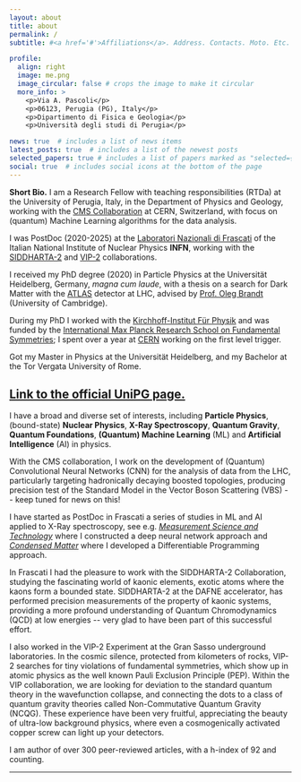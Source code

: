 ```yaml
---
layout: about
title: about
permalink: /
subtitle: #<a href='#'>Affiliations</a>. Address. Contacts. Moto. Etc.

profile:
  align: right
  image: me.png
  image_circular: false # crops the image to make it circular
  more_info: >
    <p>Via A. Pascoli</p>
    <p>06123, Perugia (PG), Italy</p>
    <p>Dipartimento di Fisica e Geologia</p>
    <p>Università degli studi di Perugia</p>

news: true  # includes a list of news items
latest_posts: true  # includes a list of the newest posts
selected_papers: true # includes a list of papers marked as "selected={true}"
social: true  # includes social icons at the bottom of the page
---
```


**Short Bio.** I am a Research Fellow with teaching responsibilities (RTDa) at the University of Perugia, Italy, in the Department of Physics and Geology, working with the [CMS Collaboration](https://cms.cern/) at CERN, Switzerland, with focus on (quantum) Machine Learning algorithms for the data analysis.

I was PostDoc (2020-2025) at the [Laboratori Nazionali di Frascati](https://w3.lnf.infn.it/) of the Italian National Institute of Nuclear Physics **INFN**, working with the [SIDDHARTA-2](https://siddharta2.infn.it/) and [VIP-2](https://vip.infn.it/) collaborations.

I received my PhD degree (2020) in Particle Physics at the Universität Heidelberg, Germany, *magna cum laude*, with a thesis on a search for Dark Matter with the [ATLAS](https://atlas.cern/) detector at LHC, advised by [Prof. Oleg Brandt](https://www.phy.cam.ac.uk/directory/dr-oleg-brandt) (University of Cambridge).

During my PhD I worked with the [Kirchhoff-Institut Für Physik](https://www.kip.uni-heidelberg.de/atlas/) and was funded by the [International Max Planck Research School on Fundamental Symmetries](https://www.mpi-hd.mpg.de/imprs-ptfs/); I spent over a year at [CERN](https://home.cern/) working on the first level trigger.

Got my Master in Physics at the Universität Heidelberg, and my Bachelor at the Tor Vergata University of Rome.

[Link to the official UniPG page.](https://www.unipg.it/personale/fabrizio.napolitano)
---

I have a broad and diverse set of interests, including **Particle Physics**, (bound-state) **Nuclear Physics**, **X-Ray Spectroscopy**, **Quantum Gravity**, **Quantum Foundations**, **(Quantum) Machine Learning** (ML) and **Artificial Intelligence** (AI) in physics.

With the CMS collaboration, I work on the development of (Quantum) Convolutional Neural Networks (CNN) for the analysis of data from the LHC, particularly targeting hadronically decaying boosted topologies, producing precision test of the Standard Model in the Vector Boson Scattering (VBS) -- keep tuned for news on this!

I have started as PostDoc in Frascati a series of studies in ML and AI applied to X-Ray spectroscopy, see e.g. *[Measurement Science and Technology](https://iopscience.iop.org/article/10.1088/1361-6501/ad080a/meta)* where I constructed a deep neural network approach and *[Condensed Matter](https://www.mdpi.com/2410-3896/9/2/26)* where I developed a Differentiable Programming approach.

In Frascati I had the pleasure to work with the SIDDHARTA-2 Collaboration, studying the fascinating world of kaonic elements, exotic atoms where the kaons form a bounded state. SIDDHARTA-2 at the DAFNE accelerator, has performed precision measurements of the property of kaonic systems, providing a more profound understanding of Quantum Chromodynamics (QCD) at low energies -- very glad to have been part of this successful effort.

I also worked in the VIP-2 Experiment at the Gran Sasso underground laboratories. In the cosmic silence, protected from kilometers of rocks, VIP-2 searches for tiny violations of fundamental symmetries, which show up in atomic physics as the well known Pauli Exclusion Principle (PEP). Within the VIP collaboration, we are looking for deviation to the standard quantum theory in the wavefunction collapse, and connecting the dots to a class of quantum gravity theories called Non-Commutative Quantum Gravity (NCQG). These experience have been very fruitful, appreciating the beauty of ultra-low background physics, where even a cosmogenically activated copper screw can light up your detectors.

I am author of over 300 peer-reviewed articles, with a h-index of 92 and counting.
 
---
